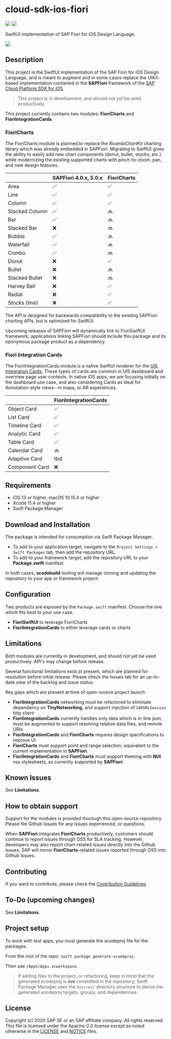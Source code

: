 # cloud-sdk-ios-fiori

![](https://github.com/SAP/cloud-sdk-ios-fiori/workflows/CI/badge.svg)
![](https://github.com/SAP/cloud-sdk-ios-fiori/workflows/SwiftLint/badge.svg)

SwiftUI implementation of SAP Fiori for iOS Design Language.

![](https://github.com/SAP/cloud-sdk-ios-fiori/blob/images/Resources/Images/Team.png?raw=true)

## Description
This project is the SwiftUI implementation of the SAP Fiori for iOS Design Language, and is meant to augment and in some cases replace the UIKit-based implementation contained in the **SAPFiori** framework of the [SAP Cloud Platform SDK for iOS](https://developers.sap.com/topics/cloud-platform-sdk-for-ios.html).  

> This project is in development, and should not yet be used productively.

This project currently contains two modules: **FioriCharts** and **FioriIntegrationCards**.

### FioriCharts
The FioriCharts module is planned to replace the *RoambiChartKit* charting library which was already embedded in SAPFiori.  Migrating to SwiftUI gives the ability to easily add new chart components (donut, bullet, stocks, etc.) while modernizing the existing supported charts with pinch-to-zoom, pan, and new design features.

| | SAPFiori 4.0.x, 5.0.x  | FioriCharts |
| - | --------- | - |
| Area | :white_check_mark: | :white_check_mark: |
| Line | :white_check_mark: | :white_check_mark: |
| Column | :white_check_mark: | :white_check_mark: |
| Stacked Column | :white_check_mark: | :soon: |
| Bar | :white_check_mark: | :soon: |
| Stacked Bar | :x: | :soon: |
| Bubble | :white_check_mark: | :soon: |
| Waterfall | :white_check_mark: | :soon: |
| Combo | :white_check_mark: | :soon: |
| Donut | :x: | :white_check_mark: |
| Bullet | :x: | :soon: |
| Stacked Bullet | :x: | :soon: |
| Harvey Ball | :x: | :white_check_mark: |
| Radial | :x: | :white_check_mark: |
| Stocks (line) | :x: | :white_check_mark: |

The API is designed for backwards compatibility to the existing SAPFiori charting APIs, but is optimized for SwiftUI.

Upcoming releases of SAPFiori will dynamically link to FioriSwiftUI framework; applications linking SAPFiori should include this package and its eponymous package product as a dependency.

### Fiori Integration Cards
The FioriIntegrationCards module is a native SwiftUI renderer for the [UI5 Integration Cards](https://openui5.hana.ondemand.com/test-resources/sap/ui/integration/demokit/cardExplorer/index.html).  These types of cards are common in UI5 dashboard and overview page user contexts.  In native iOS apps, we are focusing initially on the dashboard use case, and also considering Cards as ideal for Annotation-style views--in maps, or AR experiences.  

| | FioriIntegrationCards |
| - | - |
| Object Card | :white_check_mark: | 
| List Card | :white_check_mark: | 
| Timeline Card | :white_check_mark: | 
| Analytic Card | :white_check_mark: | 
| Table Card | :white_check_mark: | 
| Calendar Card | :soon: |
| Adaptive Card | tbd |
| Component Card | :x: |


## Requirements

- iOS 13 or higher, macOS 10.15.4 or higher
- Xcode 11.4 or higher
- Swift Package Manager

## Download and Installation

The package is intended for consumption via Swift Package Manager.  

 - To add to your application target, navigate to the `Project Settings > Swift Packages` tab, then add the repository URL.
 - To add to your framework target, add the repository URL to your **Package.swift** manifest.

In both cases, **xcodebuild** tooling will manage cloning and updating the repository to your app or framework project.

## Configuration

Two products are exposed by the `Package.swift` manifest. Choose the one which fits best to your use case.

- **FioriSwiftUI** to leverage FioriCharts
- **FioriIntegrationCards** to either leverage cards or charts

## Limitations

Both modules are currently in development, and should not yet be used productively.  API's may change before release.

Several functional limitations exist at present, which are planned for resolution before initial release.  Please check the Issues tab for an up-to-date view of the backlog and issue status.

Key gaps which are present at time of open-source project launch:

 - **FioriIntegrationCards** networking must be refactored to eliminate dependency on **TinyNetworking**, and support injection of `SAPURLSession` http client
 - **FioriIntegrationCards** currently handles only data which is in-line json; must be augmented to support resolving relative data files, and remote URIs
 - **FioriIntegrationCards** and **FioriCharts** requires design specifications to improve UI
 - **FioriCharts** must support point and range selection, equivalent to the current implementation in **SAPFiori**.
 - **FioriIntegrationCards** and **FioriCharts** must support theming with **NUI** nss stylesheets, as currently supported by **SAPFiori**. 

## Known Issues

See **Limitations**.

## How to obtain support

Support for the modules is provided thorough this open-source repository.  Please file Github Issues for any issues experienced, or questions.  

When **SAPFiori** integrates **FioriCharts** productively, customers should continue to report issues through OSS for SLA tracking.  However, developers may also report chart-related issues directly into the Github Issues; SAP will mirror **FioriCharts**-related issues reported through OSS into Github Issues.

## Contributing

If you want to contribute, please check the [Contribution Guidelines](./CONTRIBUTING.md)

## To-Do (upcoming changes)

See **Limitations**.

## Project setup
To work with test apps, you must generate the xcodeproj file for the packages.  

From the root of the repo:  `swift package generate-xcodeproj`.  

Then use `/Apps/Apps.xcworkspace`.

> If adding files to the project, or refactoring, keep in mind that the generated xcodeproj is **_not_** committed in the repository; Swift Package Manager uses the `Sources/` directory structure to derive the generated xcodeproj targets, groups, and dependencies.

## License

Copyright (c) 2020 SAP SE or an SAP affiliate company. All rights reserved.
This file is licensed under the Apache-2.0 license except as noted otherwise in the [LICENSE](/LICENSE) and [NOTICE](/NOTICE) files.

